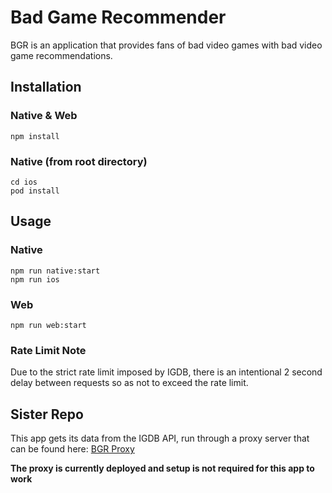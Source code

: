 # Bad Game Recommender
BGR is an application that provides fans of bad video games with bad video game recommendations.

## Installation
### Native & Web
```
npm install
```

### Native (from root directory)
```
cd ios
pod install
```

## Usage
### Native
```
npm run native:start
npm run ios
```

### Web
```
npm run web:start
```

### Rate Limit Note
Due to the strict rate limit imposed by IGDB, there is an intentional 2 second delay between requests so as not to exceed the rate limit.

## Sister Repo
This app gets its data from the IGDB API, run through a proxy server that can be found here: [BGR Proxy](https://github.com/DominicMonares/bgr-proxy)

**The proxy is currently deployed and setup is not required for this app to work**

